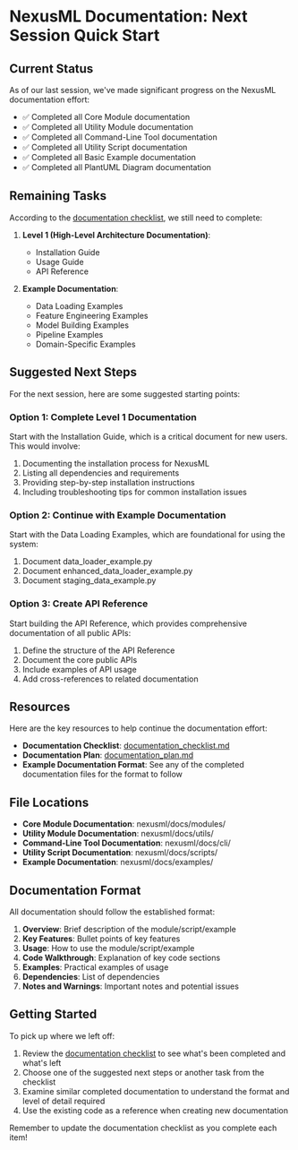 # NexusML Documentation: Next Session Quick Start

## Current Status

As of our last session, we've made significant progress on the NexusML documentation effort:

- ✅ Completed all Core Module documentation
- ✅ Completed all Utility Module documentation
- ✅ Completed all Command-Line Tool documentation
- ✅ Completed all Utility Script documentation
- ✅ Completed all Basic Example documentation
- ✅ Completed all PlantUML Diagram documentation

## Remaining Tasks

According to the [documentation checklist](documentation_checklist.md), we still need to complete:

1. **Level 1 (High-Level Architecture Documentation)**:
   - Installation Guide
   - Usage Guide
   - API Reference

2. **Example Documentation**:
   - Data Loading Examples
   - Feature Engineering Examples
   - Model Building Examples
   - Pipeline Examples
   - Domain-Specific Examples

## Suggested Next Steps

For the next session, here are some suggested starting points:

### Option 1: Complete Level 1 Documentation

Start with the Installation Guide, which is a critical document for new users. This would involve:

1. Documenting the installation process for NexusML
2. Listing all dependencies and requirements
3. Providing step-by-step installation instructions
4. Including troubleshooting tips for common installation issues

### Option 2: Continue with Example Documentation

Start with the Data Loading Examples, which are foundational for using the system:

1. Document data_loader_example.py
2. Document enhanced_data_loader_example.py
3. Document staging_data_example.py

### Option 3: Create API Reference

Start building the API Reference, which provides comprehensive documentation of all public APIs:

1. Define the structure of the API Reference
2. Document the core public APIs
3. Include examples of API usage
4. Add cross-references to related documentation

## Resources

Here are the key resources to help continue the documentation effort:

- **Documentation Checklist**: [documentation_checklist.md](documentation_checklist.md)
- **Documentation Plan**: [documentation_plan.md](documentation_plan.md)
- **Example Documentation Format**: See any of the completed documentation files for the format to follow

## File Locations

- **Core Module Documentation**: nexusml/docs/modules/
- **Utility Module Documentation**: nexusml/docs/utils/
- **Command-Line Tool Documentation**: nexusml/docs/cli/
- **Utility Script Documentation**: nexusml/docs/scripts/
- **Example Documentation**: nexusml/docs/examples/

## Documentation Format

All documentation should follow the established format:

1. **Overview**: Brief description of the module/script/example
2. **Key Features**: Bullet points of key features
3. **Usage**: How to use the module/script/example
4. **Code Walkthrough**: Explanation of key code sections
5. **Examples**: Practical examples of usage
6. **Dependencies**: List of dependencies
7. **Notes and Warnings**: Important notes and potential issues

## Getting Started

To pick up where we left off:

1. Review the [documentation checklist](documentation_checklist.md) to see what's been completed and what's left
2. Choose one of the suggested next steps or another task from the checklist
3. Examine similar completed documentation to understand the format and level of detail required
4. Use the existing code as a reference when creating new documentation

Remember to update the documentation checklist as you complete each item!